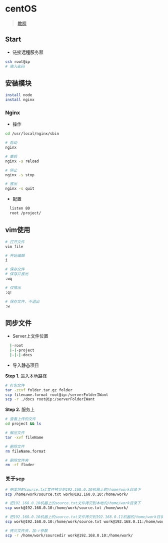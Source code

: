 # centOS

> [教程](https://blog.csdn.net/liliang_11676/article/details/79213238)

## Start

- 链接远程服务器

```bash
ssh root@ip
# 输入密码
```

## 安装模块

```bash
install node
install nginx
```

### Nginx

- 操作

```bash
cd /usr/local/nginx/sbin

# 启动
nginx

# 重启
nginx -s reload

# 停止
nginx -s stop

# 推出
nginx -s quit
```

- 配置

```bash
  listen 80
  root /project/
```

## vim使用

```bash
# 打开文件
vim file

# 开始编辑
i

# 保存文件
# 保存并推出
:wq

# 仅推出
:q!

# 保存文件，不退出
:w
```

## 同步文件

- Server上文件位置

```bash
  |-root
  |-|-project
  |-|-|-docs
```

- 导入静态项目

**Step 1.** 进入本地路径

```bash
# 打包文件
tar -zcvf folder.tar.gz folder
scp filename.format root@ip:/serverFolderIWant
scp -r ./docs root@ip:/serverFolderIWant
```

**Step 2.** 服务上

```bash
# 查看上传的文件
cd project && ls

# 解压文件
tar -xvf fileName

# 删除文件
rm fileName.format

# 删除文件夹
rm -rf floder
```

### 关于scp

```bash
# 把本地的source.txt文件拷贝到192.168.0.10机器上的/home/work目录下
scp /home/work/source.txt work@192.168.0.10:/home/work/

# 把192.168.0.10机器上的source.txt文件拷贝到本地的/home/work目录下
scp work@192.168.0.10:/home/work/source.txt /home/work/

# 把192.168.0.10机器上的source.txt文件拷贝到192.168.0.11机器的/home/work目录下
scp work@192.168.0.10:/home/work/source.txt work@192.168.0.11:/home/work/

# 拷贝文件夹，加-r参数
scp -r /home/work/sourcedir work@192.168.0.10:/home/work/
```
